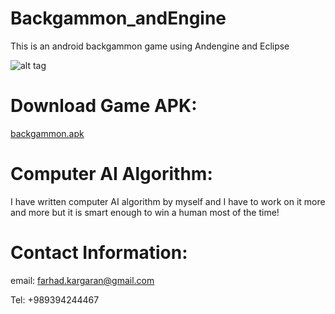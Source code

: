# Backgammon_andEngine
This is an android backgammon game using Andengine and Eclipse

![alt tag](http://iranoffline.com/download/Linkedin/Backgammon/backgammon.jpg)


# Download Game APK:
[backgammon.apk](http://iranoffline.com/download/Linkedin/Backgammon/backgammon.apk)


# Computer AI Algorithm:
I have written computer AI algorithm by myself and I have to work on it more and more but it is smart enough to win a human most of the time!

# Contact Information:

email: farhad.kargaran@gmail.com

Tel: +989394244467
